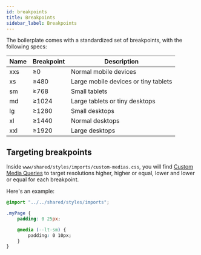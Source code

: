 ```yaml
---
id: breakpoints
title: Breakpoints
sidebar_label: Breakpoints
---
```


The boilerplate comes with a standardized set of breakpoints, with the following specs:

| Name | Breakpoint | Description |
| ---- | ---------- | ----------- |
| xxs | ≥0 | Normal mobile devices |
| xs | ≥480 | Large mobile devices or tiny tablets |
| sm | ≥768 | Small tablets |
| md | ≥1024 | Large tablets or tiny desktops |
| lg | ≥1280 | Small desktops |
| xl | ≥1440 | Normal desktops |
| xxl | ≥1920 | Large desktops |

## Targeting breakpoints

Inside `www/shared/styles/imports/custom-medias.css`, you will find [Custom Media Queries](https://github.com/postcss/postcss-custom-media) to target resolutions higher, higher or equal, lower and lower or equal for each breakpoint.

Here's an example:

```css
@import "../../shared/styles/imports";

.myPage {
    padding: 0 25px;

    @media (--lt-sm) {
        padding: 0 10px;
    }
}
```
